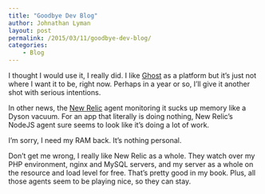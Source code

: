 ```yaml
---
title: "Goodbye Dev Blog"
author: Johnathan Lyman
layout: post
permalink: /2015/03/11/goodbye-dev-blog/
categories:
    - Blog
---
```


I thought I would use it, I really did. I like [Ghost](http://ghost.org) as a platform but it’s just not where I want it to be, right now. Perhaps in a year or so, I’ll give it another shot with serious intentions.

In other news, the [New Relic](http://newrelic.com) agent monitoring it sucks up memory like a Dyson vacuum. For an app that literally is doing nothing, New Relic’s NodeJS agent sure seems to look like it’s doing a lot of work.

I’m sorry, I need my RAM back. It’s nothing personal.

Don’t get me wrong, I really like New Relic as a whole. They watch over my PHP environment, nginx and MySQL servers, and my server as a whole on the resource and load level for free. That’s pretty good in my book. Plus, all those agents seem to be playing nice, so they can stay.


